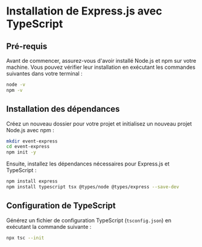 # Installation de Express.js avec TypeScript

## Pré-requis

Avant de commencer, assurez-vous d'avoir installé Node.js et npm sur votre machine. Vous pouvez vérifier leur installation en exécutant les commandes suivantes dans votre terminal :

```bash
node -v
npm -v
```

## Installation des dépendances

Créez un nouveau dossier pour votre projet et initialisez un nouveau projet Node.js avec npm :

```bash
mkdir event-express
cd event-express
npm init -y
```

Ensuite, installez les dépendances nécessaires pour Express.js et TypeScript :

```bash
npm install express
npm install typescript tsx @types/node @types/express --save-dev
```

## Configuration de TypeScript

Générez un fichier de configuration TypeScript (`tsconfig.json`) en exécutant la commande suivante :

```bash
npx tsc --init
```

